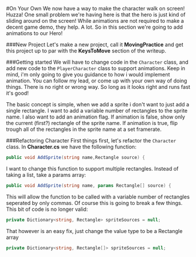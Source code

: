 #On Your Own
We now have a way to make the character walk on screen! Huzza! One small problem we're having here is that the hero is just kind of sliding around on the screen! While animations are not required to make a decent game demo, they help. A lot. So in this section we're going to add animations to our Hero!

###New Project
Let's make a new project, call it **MovingPractice** and get this project up to par with the **KeysToMove** section of the writeup.

###Getting started
We will have to change code in the ```Character``` class, and add new code to the ```PlayerCharacter``` class to support animations. Keep in mind, i'm only going to give you guidance to how i would implement animation. You can follow my lead, or come up with your own way of doing things. There is no right or wrong way. So long as it looks right and runs fast it's good!

The basic concept is simple, when we add a sprite i don't want to just add a single rectangle. I want to add a variable number of rectangles to the sprite name. I also want to add an animation flag. If animation is false, show only the current (first?) rectangle of the sprite name. If animation is true, flip trough all of the rectangles in the sprite name at a set framerate.

###Refactoring Character
First things first, let's refactor the ```Character``` class. In **Character.cs** we have the following function:

```cs
public void AddSprite(string name,Rectangle source) {
```

I want to change this function to support multiple rectangles. Instead of taking a list, take a params array:

```cs
public void AddSprite(string name, params Rectangle[] source) {
```

This will allow the function to be called with a variable number of rectangles seperated by only commas. Of course this is going to break a few things. This bit of code is no longer valid:

```cs
private Dictionary<string, Rectangle> spriteSources = null;
```

That however is an easy fix, just change the value type to be a Rectangle array

```cs
private Dictionary<string, Rectangle[]> spriteSources = null;
```